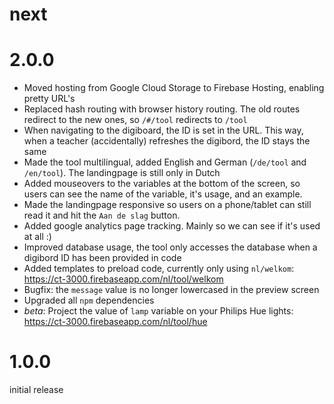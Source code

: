 # next



# 2.0.0

* Moved hosting from Google Cloud Storage to Firebase Hosting, enabling pretty URL's
* Replaced hash routing with browser history routing. The old routes redirect to the new ones, so `/#/tool` redirects to `/tool`
* When navigating to the digiboard, the ID is set in the URL. This way, when a teacher (accidentally) refreshes the digibord, the ID stays the same
* Made the tool multilingual, added English and German (`/de/tool` and `/en/tool`). The landingpage is still only in Dutch
* Added mouseovers to the variables at the bottom of the screen, so users can see the name of the variable, it's usage, and an example.
* Made the landingpage responsive so users on a phone/tablet can still read it and hit the `Aan de slag` button.
* Added google analytics page tracking. Mainly so we can see if it's used at all :)
* Improved database usage, the tool only accesses the database when a digibord ID has been provided in code
* Added templates to preload code, currently only using `nl/welkom`: https://ct-3000.firebaseapp.com/nl/tool/welkom
* Bugfix: the `message` value is no longer lowercased in the preview screen
* Upgraded all `npm` dependencies
* *beta*: Project the value of `lamp` variable on your Philips Hue lights: https://ct-3000.firebaseapp.com/nl/tool/hue

# 1.0.0

initial release